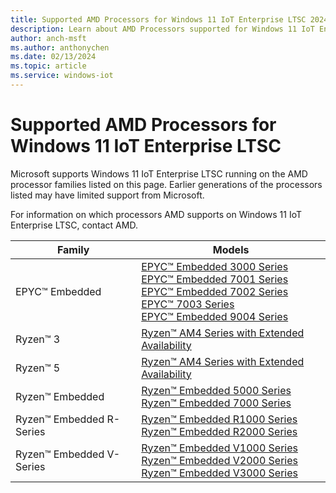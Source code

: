 ```yaml
---
title: Supported AMD Processors for Windows 11 IoT Enterprise LTSC 2024
description: Learn about AMD Processors supported for Windows 11 IoT Enterprise LTSC 2024
author: anch-msft
ms.author: anthonychen
ms.date: 02/13/2024
ms.topic: article
ms.service: windows-iot
---
```


# Supported AMD Processors for Windows 11 IoT Enterprise LTSC

Microsoft supports Windows 11 IoT Enterprise LTSC running on the AMD processor families listed on this page. Earlier generations of the processors listed may have limited support from Microsoft. 

For information on which processors AMD supports on Windows 11 IoT Enterprise LTSC, contact AMD.

| Family | Models |
|---|---|
|EPYC&trade; Embedded |[EPYC&trade; Embedded 3000 Series](https://www.amd.com/en/products/embedded-epyc-3000-series)<br/> [EPYC&trade; Embedded 7001 Series](https://www.amd.com/en/processors/embedded-epyc-7001-series)<br/> [EPYC&trade; Embedded 7002 Series](https://www.amd.com/en/processors/embedded-epyc-7002-series)<br/> [EPYC&trade; 7003 Series](https://www.amd.com/en/processors/epyc-7003-series)<br/> [EPYC&trade; Embedded 9004 Series](https://www.amd.com/en/processors/embedded-epyc-9004-series)|
|Ryzen&trade; 3  |[Ryzen&trade; AM4 Series with Extended Availability](https://www.amd.com/en/products/embedded-ryzen-extended-availability)|
|Ryzen&trade; 5  |[Ryzen&trade; AM4 Series with Extended Availability](https://www.amd.com/en/products/embedded-ryzen-extended-availability)|
|Ryzen&trade; Embedded |[Ryzen&trade; Embedded 5000 Series](https://www.amd.com/en/products/ryzen-embedded-5000-series)<br/> [Ryzen&trade; Embedded 7000 Series](https://www.amd.com/en/products/ryzen-embedded-7000-series)|
|Ryzen&trade; Embedded R-Series |[Ryzen&trade; Embedded R1000 Series](https://www.amd.com/en/products/embedded-ryzen-r1000-series)<br/> [Ryzen&trade; Embedded R2000 Series](https://www.amd.com/en/products/ryzen-embedded-r2000-series)|
|Ryzen&trade; Embedded V-Series |[Ryzen&trade; Embedded V1000 Series](https://www.amd.com/en/products/embedded-ryzen-v1000-series)<br/> [Ryzen&trade; Embedded V2000 Series](https://www.amd.com/en/processors/embedded-ryzen-v2000-series)<br/> [Ryzen&trade; Embedded V3000 Series](https://www.amd.com/en/products/ryzen-embedded-v3000-series)|